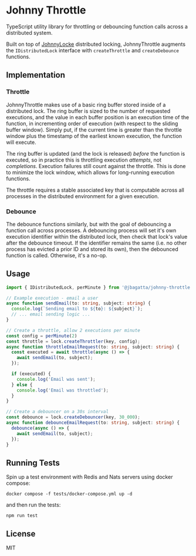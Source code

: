 # Johnny Throttle

TypeScript utility library for throttling or debouncing function calls across a distributed system. 

Built on top of [JohnnyLocke](https://github.com/jbagatta/johnny-locke) distributed locking, JohnnyThrottle augments the `IDistributedLock` interface with `createThrottle` and `createDebounce` functions.

## Implementation

### Throttle

JohnnyThrottle makes use of a basic ring buffer stored inside of a distributed lock. The ring buffer is sized to the number of requested executions, and the value in each buffer position is an execution time of the function, in incrementing order of execution (with respect to the sliding buffer window). Simply put, if the current time is greater than the throttle window plus the timestamp of the earliest known execution, the function will execute.

The ring buffer is updated (and the lock is released) *before* the function is executed, so in practice this is throttling execution *attempts*, not *completions*. Execution failures still count against the throttle. This is done to minimize the lock window, which allows for long-running execution functions.

The throttle requires a stable associated key that is computable across all processes in the distributed environment for a given execution.

### Debounce

The debounce functions similarly, but with the goal of debouncing a function call across processes. A debouncing process will set it's own execution identifier within the distributed lock, then check that lock's value after the debounce timeout. If the identifier remains the same (i.e. no other process has evicted a prior ID and stored its own), then the debounced function is called. Otherwise, it's a no-op.

## Usage

```typescript
import { IDistributedLock, perMinute } from '@jbagatta/johnny-throttle';

// Example execution - email a user
async function sendEmail(to: string, subject: string) {
  console.log(`Sending email to ${to}: ${subject}`);
  // ... email sending logic ...
}

// Create a throttle, allow 2 executions per minute
const config = perMinute(2)
const throttle = lock.createThrottler(key, config);
async function throttleEmailRequest(to: string, subject: string) {
  const executed = await throttle(async () => {
    await sendEmail(to, subject);
  });

  if (executed) {
    console.log('Email was sent');
  } else {
    console.log('Email was throttled');
  }
}

// Create a debouncer on a 30s interval
const debounce = lock.createDebouncer(key, 30_000);
async function debounceEmailRequest(to: string, subject: string) {
  debounce(async () => {
    await sendEmail(to, subject);
  });
}
```

## Running Tests

Spin up a test environment with Redis and Nats servers using docker compose:
```
docker compose -f tests/docker-compose.yml up -d
```

and then run the tests:
```
npm run test
```

## License

MIT
